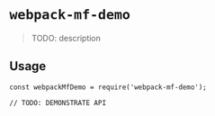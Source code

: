 # `webpack-mf-demo`

> TODO: description

## Usage

```
const webpackMfDemo = require('webpack-mf-demo');

// TODO: DEMONSTRATE API
```
